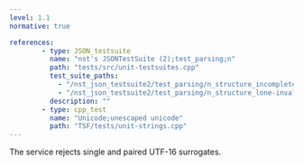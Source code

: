 ```yaml
---
level: 1.1
normative: true

references:
        - type: JSON_testsuite
          name: "nst's JSONTestSuite (2);test_parsing;n"
          path: "tests/src/unit-testsuites.cpp"
          test_suite_paths:
            - "/nst_json_testsuite2/test_parsing/n_structure_incomplete_UTF8_BOM.json"
            - "/nst_json_testsuite2/test_parsing/n_structure_lone-invalid-utf-8.json"
          description: ""
        - type: cpp_test
          name: "Unicode;unescaped unicode"
          path: "TSF/tests/unit-strings.cpp"
---
```


The service rejects single and paired UTF-16 surrogates.